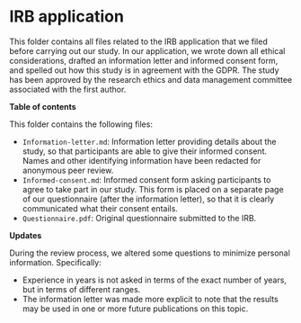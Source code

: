 # IRB application

This folder contains all files related to the IRB application that we filed before carrying out our study. In our application, we wrote down all ethical considerations, drafted an information letter and informed consent form, and spelled out how this study is in agreement with the GDPR. The study has been approved by the research ethics and data management committee associated with the first author. 

**Table of contents**

This folder contains the following files:

- `Information-letter.md`: Information letter providing details about the study, so that participants are able to give their informed consent. Names and other identifying information have been redacted for anonymous peer review.
- `Informed-consent.md`: Informed consent form asking participants to agree to take part in our study. This form is placed on a separate page of our questionnaire (after the information letter), so that it is clearly communicated what their consent entails.
- `Questionnaire.pdf`: Original questionnaire submitted to the IRB.

**Updates**

During the review process, we altered some questions to minimize personal information. Specifically: 

* Experience in years is not asked in terms of the exact number of years, but in terms of different ranges.
* The information letter was made more explicit to note that the results may be used in one or more future publications on this topic.